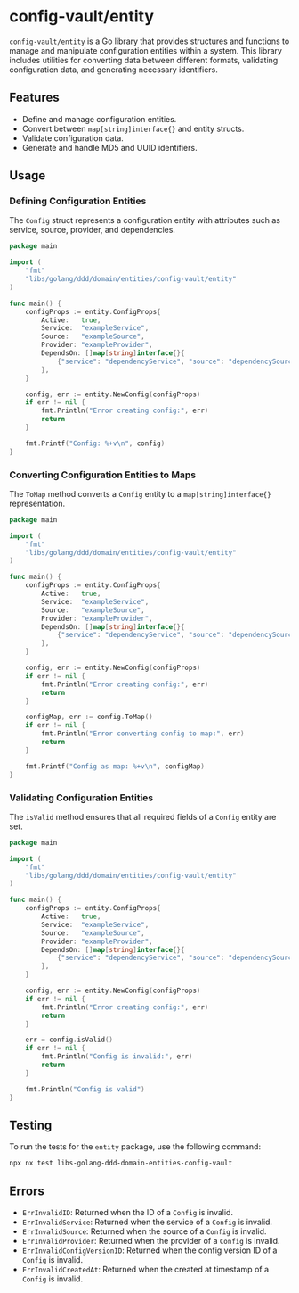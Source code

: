 # config-vault/entity

`config-vault/entity` is a Go library that provides structures and functions to manage and manipulate configuration entities within a system. This library includes utilities for converting data between different formats, validating configuration data, and generating necessary identifiers.

## Features

- Define and manage configuration entities.
- Convert between `map[string]interface{}` and entity structs.
- Validate configuration data.
- Generate and handle MD5 and UUID identifiers.

## Usage

### Defining Configuration Entities

The `Config` struct represents a configuration entity with attributes such as service, source, provider, and dependencies.

```go
package main

import (
    "fmt"
    "libs/golang/ddd/domain/entities/config-vault/entity"
)

func main() {
    configProps := entity.ConfigProps{
        Active:   true,
        Service:  "exampleService",
        Source:   "exampleSource",
        Provider: "exampleProvider",
        DependsOn: []map[string]interface{}{
            {"service": "dependencyService", "source": "dependencySource"},
        },
    }

    config, err := entity.NewConfig(configProps)
    if err != nil {
        fmt.Println("Error creating config:", err)
        return
    }

    fmt.Printf("Config: %+v\n", config)
}
```

### Converting Configuration Entities to Maps

The `ToMap` method converts a `Config` entity to a `map[string]interface{}` representation.

```go
package main

import (
    "fmt"
    "libs/golang/ddd/domain/entities/config-vault/entity"
)

func main() {
    configProps := entity.ConfigProps{
        Active:   true,
        Service:  "exampleService",
        Source:   "exampleSource",
        Provider: "exampleProvider",
        DependsOn: []map[string]interface{}{
            {"service": "dependencyService", "source": "dependencySource"},
        },
    }

    config, err := entity.NewConfig(configProps)
    if err != nil {
        fmt.Println("Error creating config:", err)
        return
    }

    configMap, err := config.ToMap()
    if err != nil {
        fmt.Println("Error converting config to map:", err)
        return
    }

    fmt.Printf("Config as map: %+v\n", configMap)
}
```

### Validating Configuration Entities

The `isValid` method ensures that all required fields of a `Config` entity are set.

```go
package main

import (
    "fmt"
    "libs/golang/ddd/domain/entities/config-vault/entity"
)

func main() {
    configProps := entity.ConfigProps{
        Active:   true,
        Service:  "exampleService",
        Source:   "exampleSource",
        Provider: "exampleProvider",
        DependsOn: []map[string]interface{}{
            {"service": "dependencyService", "source": "dependencySource"},
        },
    }

    config, err := entity.NewConfig(configProps)
    if err != nil {
        fmt.Println("Error creating config:", err)
        return
    }

    err = config.isValid()
    if err != nil {
        fmt.Println("Config is invalid:", err)
        return
    }

    fmt.Println("Config is valid")
}
```

## Testing

To run the tests for the `entity` package, use the following command:

```sh
npx nx test libs-golang-ddd-domain-entities-config-vault
```

## Errors

- `ErrInvalidID`: Returned when the ID of a `Config` is invalid.
- `ErrInvalidService`: Returned when the service of a `Config` is invalid.
- `ErrInvalidSource`: Returned when the source of a `Config` is invalid.
- `ErrInvalidProvider`: Returned when the provider of a `Config` is invalid.
- `ErrInvalidConfigVersionID`: Returned when the config version ID of a `Config` is invalid.
- `ErrInvalidCreatedAt`: Returned when the created at timestamp of a `Config` is invalid.
